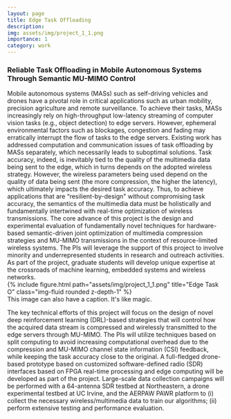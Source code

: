 ```yaml
---
layout: page
title: Edge Task Offloading
description:
img: assets/img/project_1_1.png
importance: 1
category: work
---
```

<h3>  Reliable Task Offloading in Mobile Autonomous Systems Through Semantic MU-MIMO Control </h3>
Mobile autonomous systems (MASs) such as self-driving vehicles and drones have a pivotal role in critical applications such as urban mobility, precision agriculture and remote surveillance. To achieve their tasks, MASs increasingly rely on high-throughput low-latency streaming of computer vision tasks (e.g., object detection) to edge servers. However, ephemeral environmental factors such as blockages, congestion and fading may erratically interrupt the flow of tasks to the edge servers. Existing work has addressed computation and communication issues of task offloading by MASs separately, which necessarily leads to suboptimal solutions. Task accuracy, indeed, is inevitably tied to the quality of the multimedia data being sent to the edge, which in turns depends on the adopted wireless strategy. However, the wireless parameters being used depend on the quality of data being sent (the more compression, the higher the latency), which ultimately impacts the desired task accuracy. Thus, to achieve applications that are “resilient-by-design" without compromising task accuracy, the semantics of the multimedia data must be holistically and fundamentally intertwined with real-time optimization of wireless transmissions. The core advance of this project is the design and experimental evaluation of fundamentally novel techniques for hardware-based semantic-driven joint optimization of multimedia compression strategies and MU-MIMO transmissions in the context of resource-limited wireless systems. The PIs will leverage the support of this project to involve minority and underrepresented students in research and outreach activities. As part of the project, graduate students will develop unique expertise at the crossroads of machine learning, embedded systems and wireless networks.

<div class="row">
    <div class="col-sm mt-3 mt-md-0">
        {% include figure.html path="assets/img/project_1_1.png" title="Edge Task O" class="img-fluid rounded z-depth-1" %}
    </div>
</div>
<div class="caption">
    This image can also have a caption. It's like magic.
</div>

The key technical efforts of this project will focus on the design of novel deep reinforcement learning (DRL)-based strategies that will control how the acquired data stream is compressed and wirelessly transmitted to the edge servers through MU-MIMO. The PIs will utilize techniques based on split computing to avoid increasing computational overhead due to the compression and MU-MIMO channel state information (CSI) feedback, while keeping the task accuracy close to the original. A full-fledged drone-based prototype based on customized software-defined radio (SDR) interfaces based on FPGA real-time processing and edge computing will be developed as part of the project. Large-scale data collection campaigns will be performed with a 64-antenna SDR testbed at Northeastern, a drone experimental testbed at UC Irvine, and the AERPAW PAWR platform to (i) collect the necessary wireless/multimedia data to train our algorithms; (ii) perform extensive testing and performance evaluation.

